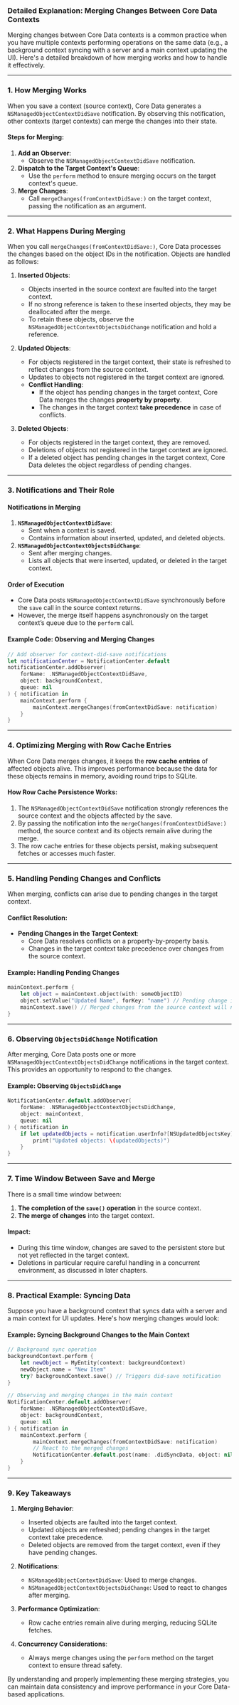 ### **Detailed Explanation: Merging Changes Between Core Data Contexts**

Merging changes between Core Data contexts is a common practice when you have multiple contexts performing operations on the same data (e.g., a background context syncing with a server and a main context updating the UI). Here's a detailed breakdown of how merging works and how to handle it effectively.

---

### **1. How Merging Works**

When you save a context (source context), Core Data generates a `NSManagedObjectContextDidSave` notification. By observing this notification, other contexts (target contexts) can merge the changes into their state.

#### **Steps for Merging:**
1. **Add an Observer**:
   - Observe the `NSManagedObjectContextDidSave` notification.
2. **Dispatch to the Target Context's Queue**:
   - Use the `perform` method to ensure merging occurs on the target context's queue.
3. **Merge Changes**:
   - Call `mergeChanges(fromContextDidSave:)` on the target context, passing the notification as an argument.

---

### **2. What Happens During Merging**

When you call `mergeChanges(fromContextDidSave:)`, Core Data processes the changes based on the object IDs in the notification. Objects are handled as follows:

1. **Inserted Objects**:
   - Objects inserted in the source context are faulted into the target context.
   - If no strong reference is taken to these inserted objects, they may be deallocated after the merge.
   - To retain these objects, observe the `NSManagedObjectContextObjectsDidChange` notification and hold a reference.

2. **Updated Objects**:
   - For objects registered in the target context, their state is refreshed to reflect changes from the source context.
   - Updates to objects not registered in the target context are ignored.
   - **Conflict Handling**:
     - If the object has pending changes in the target context, Core Data merges the changes **property by property**. 
     - The changes in the target context **take precedence** in case of conflicts.

3. **Deleted Objects**:
   - For objects registered in the target context, they are removed.
   - Deletions of objects not registered in the target context are ignored.
   - If a deleted object has pending changes in the target context, Core Data deletes the object regardless of pending changes.

---

### **3. Notifications and Their Role**

#### **Notifications in Merging**
1. **`NSManagedObjectContextDidSave`**:
   - Sent when a context is saved.
   - Contains information about inserted, updated, and deleted objects.
2. **`NSManagedObjectContextObjectsDidChange`**:
   - Sent after merging changes.
   - Lists all objects that were inserted, updated, or deleted in the target context.

#### **Order of Execution**
- Core Data posts `NSManagedObjectContextDidSave` synchronously before the `save` call in the source context returns.
- However, the merge itself happens asynchronously on the target context’s queue due to the `perform` call.

#### **Example Code: Observing and Merging Changes**
```swift
// Add observer for context-did-save notifications
let notificationCenter = NotificationCenter.default
notificationCenter.addObserver(
    forName: .NSManagedObjectContextDidSave,
    object: backgroundContext,
    queue: nil
) { notification in
    mainContext.perform {
        mainContext.mergeChanges(fromContextDidSave: notification)
    }
}
```

---

### **4. Optimizing Merging with Row Cache Entries**

When Core Data merges changes, it keeps the **row cache entries** of affected objects alive. This improves performance because the data for these objects remains in memory, avoiding round trips to SQLite.

#### **How Row Cache Persistence Works**:
1. The `NSManagedObjectContextDidSave` notification strongly references the source context and the objects affected by the save.
2. By passing the notification into the `mergeChanges(fromContextDidSave:)` method, the source context and its objects remain alive during the merge.
3. The row cache entries for these objects persist, making subsequent fetches or accesses much faster.

---

### **5. Handling Pending Changes and Conflicts**

When merging, conflicts can arise due to pending changes in the target context.

#### **Conflict Resolution**:
- **Pending Changes in the Target Context**:
  - Core Data resolves conflicts on a property-by-property basis.
  - Changes in the target context take precedence over changes from the source context.

#### **Example: Handling Pending Changes**
```swift
mainContext.perform {
    let object = mainContext.object(with: someObjectID)
    object.setValue("Updated Name", forKey: "name") // Pending change in target context
    mainContext.save() // Merged changes from the source context will not override this change
}
```

---

### **6. Observing `ObjectsDidChange` Notification**

After merging, Core Data posts one or more `NSManagedObjectContextObjectsDidChange` notifications in the target context. This provides an opportunity to respond to the changes.

#### **Example: Observing `ObjectsDidChange`**
```swift
NotificationCenter.default.addObserver(
    forName: .NSManagedObjectContextObjectsDidChange,
    object: mainContext,
    queue: nil
) { notification in
    if let updatedObjects = notification.userInfo?[NSUpdatedObjectsKey] as? Set<NSManagedObject> {
        print("Updated objects: \(updatedObjects)")
    }
}
```

---

### **7. Time Window Between Save and Merge**

There is a small time window between:
1. **The completion of the `save()` operation** in the source context.
2. **The merge of changes** into the target context.

#### **Impact**:
- During this time window, changes are saved to the persistent store but not yet reflected in the target context.
- Deletions in particular require careful handling in a concurrent environment, as discussed in later chapters.

---

### **8. Practical Example: Syncing Data**

Suppose you have a background context that syncs data with a server and a main context for UI updates. Here's how merging changes would look:

#### **Example: Syncing Background Changes to the Main Context**
```swift
// Background sync operation
backgroundContext.perform {
    let newObject = MyEntity(context: backgroundContext)
    newObject.name = "New Item"
    try? backgroundContext.save() // Triggers did-save notification
}

// Observing and merging changes in the main context
NotificationCenter.default.addObserver(
    forName: .NSManagedObjectContextDidSave,
    object: backgroundContext,
    queue: nil
) { notification in
    mainContext.perform {
        mainContext.mergeChanges(fromContextDidSave: notification)
        // React to the merged changes
        NotificationCenter.default.post(name: .didSyncData, object: nil)
    }
}
```

---

### **9. Key Takeaways**

1. **Merging Behavior**:
   - Inserted objects are faulted into the target context.
   - Updated objects are refreshed; pending changes in the target context take precedence.
   - Deleted objects are removed from the target context, even if they have pending changes.

2. **Notifications**:
   - `NSManagedObjectContextDidSave`: Used to merge changes.
   - `NSManagedObjectContextObjectsDidChange`: Used to react to changes after merging.

3. **Performance Optimization**:
   - Row cache entries remain alive during merging, reducing SQLite fetches.

4. **Concurrency Considerations**:
   - Always merge changes using the `perform` method on the target context to ensure thread safety.

By understanding and properly implementing these merging strategies, you can maintain data consistency and improve performance in your Core Data-based applications.
